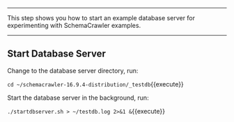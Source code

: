 -----

This step shows you how to start an example database server for experimenting with SchemaCrawler examples.

-----

## Start Database Server

Change to the database server directory, run:

`cd ~/schemacrawler-16.9.4-distribution/_testdb`{{execute}}

Start the database server in the background, run:

`./startdbserver.sh > ~/testdb.log 2>&1 &`{{execute}}
